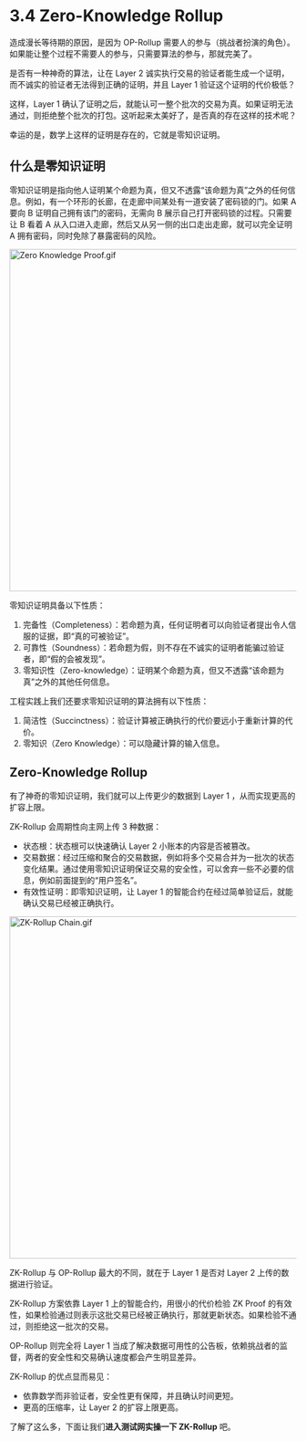 # 3.4 Zero-Knowledge Rollup

造成漫长等待期的原因，是因为 OP-Rollup 需要人的参与（挑战者扮演的角色）。如果能让整个过程不需要人的参与，只需要算法的参与，那就完美了。

是否有一种神奇的算法，让在 Layer 2 诚实执行交易的验证者能生成一个证明，而不诚实的验证者无法得到正确的证明，并且 Layer 1 验证这个证明的代价极低？

这样，Layer 1 确认了证明之后，就能认可一整个批次的交易为真。如果证明无法通过，则拒绝整个批次的打包。这听起来太美好了，是否真的存在这样的技术呢？

幸运的是，数学上这样的证明是存在的，它就是零知识证明。

## 什么是零知识证明

零知识证明是指向他人证明某个命题为真，但又不透露“该命题为真”之外的任何信息。例如，有一个环形的长廊，在走廊中间某处有一道安装了密码锁的门。如果 A 要向 B 证明自己拥有该门的密码，无需向 B 展示自己打开密码锁的过程。只需要让 B 看着 A 从入口进入走廊，然后又从另一侧的出口走出走廊，就可以完全证明 A 拥有密码，同时免除了暴露密码的风险。

<img src="/assets/3.4.1.png" width="600px" alt="Zero Knowledge Proof.gif" />

零知识证明具备以下性质：

1. 完备性（Completeness）：若命题为真，任何证明者可以向验证者提出令人信服的证据，即“真的可被验证”。
2. 可靠性（Soundness）：若命题为假，则不存在不诚实的证明者能骗过验证者，即“假的会被发现”。
3. 零知识性（Zero-knowledge）：证明某个命题为真，但又不透露“该命题为真”之外的其他任何信息。

工程实践上我们还要求零知识证明的算法拥有以下性质：

1. 简洁性（Succinctness）：验证计算被正确执行的代价要远小于重新计算的代价。
2. 零知识（Zero Knowledge）：可以隐藏计算的输入信息。

## Zero-Knowledge Rollup

有了神奇的零知识证明，我们就可以上传更少的数据到 Layer 1 ，从而实现更高的扩容上限。

ZK-Rollup 会周期性向主网上传 3 种数据：

- 状态根：状态根可以快速确认 Layer 2 小账本的内容是否被篡改。
- 交易数据：经过压缩和聚合的交易数据，例如将多个交易合并为一批次的状态变化结果。通过使用零知识证明保证交易的安全性，可以舍弃一些不必要的信息，例如前面提到的“用户签名”。
- 有效性证明：即零知识证明，让 Layer 1 的智能合约在经过简单验证后，就能确认交易已经被正确执行。

<img src="/assets/3.4.2.gif" width="600px" alt="ZK-Rollup Chain.gif" />

ZK-Rollup 与 OP-Rollup 最大的不同，就在于 Layer 1 是否对 Layer 2 上传的数据进行验证。

ZK-Rollup 方案依靠 Layer 1 上的智能合约，用很小的代价检验 ZK Proof 的有效性，如果检验通过则表示这批交易已经被正确执行，那就更新状态。如果检验不通过，则拒绝这一批次的交易。

OP-Rollup 则完全将 Layer 1 当成了解决数据可用性的公告板，依赖挑战者的监督，两者的安全性和交易确认速度都会产生明显差异。

ZK-Rollup 的优点显而易见：

- 依靠数学而非验证者，安全性更有保障，并且确认时间更短。
- 更高的压缩率，让 Layer 2 的扩容上限更高。

了解了这么多，下面让我们**进入测试网实操一下 ZK-Rollup** 吧。

<GithubAvatar owner='lxdao-official' repo='myfirstlayer2-frontend' path='mdx/zh/3.4-zero-knowledge-rollup.md' />